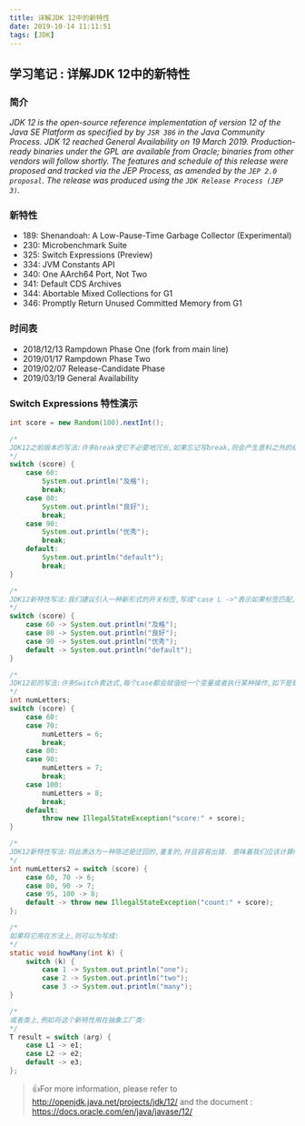 ```yaml
---
title: 详解JDK 12中的新特性
date: 2019-10-14 11:11:51
tags: [JDK]
---
```


## 学习笔记 : 详解JDK 12中的新特性

### 简介
*JDK 12 is the open-source reference implementation of version 12 of the Java SE Platform as specified by by `JSR 386` in the Java Community Process. JDK 12 reached General Availability on 19 March 2019. Production-ready binaries under the GPL are available from Oracle; binaries from other vendors will follow shortly. The features and schedule of this release were proposed and tracked via the JEP Process, as amended by the `JEP 2.0 proposal`. The release was produced using the `JDK Release Process (JEP 3)`.*



### 新特性
* 189: 	Shenandoah: A Low-Pause-Time Garbage Collector (Experimental)
* 230: 	Microbenchmark Suite
* 325: 	Switch Expressions (Preview)
* 334: 	JVM Constants API
* 340: 	One AArch64 Port, Not Two
* 341: 	Default CDS Archives
* 344: 	Abortable Mixed Collections for G1
* 346: 	Promptly Return Unused Committed Memory from G1



### 时间表
* 2018/12/13 		Rampdown Phase One (fork from main line)
* 2019/01/17 		Rampdown Phase Two
* 2019/02/07 		Release-Candidate Phase
* 2019/03/19 		General Availability



### Switch Expressions 特性演示
```java
int score = new Random(100).nextInt();

/*
JDK12之前版本的写法:许多break使它不必要地冗长,如果忘记写break,则会产生意料之外的结果或者异常,所以针对于此jdk12在这里进行了优化升级
*/
switch (score) {
    case 60:
        System.out.println("及格");
        break;
    case 80:
        System.out.println("良好");
        break;
    case 90:
        System.out.println("优秀");
        break;
    default:
        System.out.println("default");
        break;
}

/*
JDK12新特性写法:我们建议引入一种新形式的开关标签,写成"case L ->"表示如果标签匹配,则只执行标签右侧的代码:
*/
switch (score) {
    case 60 -> System.out.println("及格");
    case 80 -> System.out.println("良好");
    case 90 -> System.out.println("优秀");
    default -> System.out.println("default");
}

/*
JDK12前的写法:许多Switch表达式,每个case都会赋值给一个变量或者执行某种操作,如下是赋值给numLetters变量具体值:
*/
int numLetters;
switch (score) {
    case 60:
    case 70:
        numLetters = 6;
        break;
    case 80:
    case 90:
        numLetters = 7;
        break;
    case 100:
        numLetters = 8;
        break;
    default:
        throw new IllegalStateException("score:" + score);
}

/*
JDK12新特性写法:将此表达为一种陈述是迂回的,重复的,并且容易出错. 意味着我们应该计算numLetters每一天的价值,应该可以直接说,使用更清晰,更安全Switch表达式:
*/
int numLetters2 = switch (score) {
    case 60, 70 -> 6;
    case 80, 90 -> 7;
    case 95, 100 -> 8;
    default -> throw new IllegalStateException("count:" + score);
};

/*
如果将它用在方法上,则可以为写成:
*/
static void howMany(int k) {
    switch (k) {
        case 1 -> System.out.println("one");
        case 2 -> System.out.println("two");
        case 3 -> System.out.println("many");
}

/*
或者类上,例如将这个新特性用在抽象工厂类:
*/ 
T result = switch (arg) {
    case L1 -> e1;
    case L2 -> e2;
    default -> e3;
};
```



> 👍For more information, please refer to http://openjdk.java.net/projects/jdk/12/ and the document : https://docs.oracle.com/en/java/javase/12/
